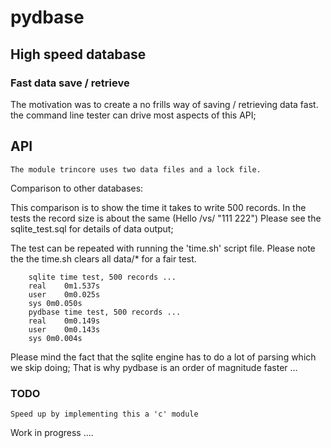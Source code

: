 # pydbase

## High speed database

### Fast data save / retrieve

  The motivation was to create a no frills way of saving / retrieving data fast.
  the command line tester can drive most aspects of this API;


## API

    The module trincore uses two data files and a lock file.


Comparison to other databases:

 This comparison is to show the time it takes to write 500 records.
In the tests the record size is about the same (Hello /vs/ "111 222")
Please see the sqlite_test.sql for details of data output;

The test can be repeated with running the 'time.sh' script file.
Please note the the time.sh clears all data/* for a fair test.

        sqlite time test, 500 records ...
        real	0m1.537s
        user	0m0.025s
        sys	0m0.050s
        pydbase time test, 500 records ...
        real	0m0.149s
        user	0m0.143s
        sys	0m0.004s


  Please mind the fact that the sqlite engine has to do a lot of parsing which we
skip doing; That is why pydbase is an order of magnitude faster ...


### TODO

    Speed up by implementing this a 'c' module

Work in progress ....
